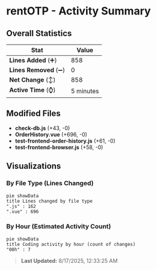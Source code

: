 # rentOTP - Activity Summary 

## Overall Statistics

| Stat                   | Value                                                             |
| ---------------------- | ----------------------------------------------------------------- |
| **Lines Added** (➕)   | 858                                          |
| **Lines Removed** (➖) | 0                                        |
| **Net Change** (↕)    | 858                |
| **Active Time** (⌚)   | 5 minutes |


## Modified Files
- **check-db.js** (+43, -0)
- **OrderHistory.vue** (+696, -0)
- **test-frontend-order-history.js** (+61, -0)
- **test-frontend-browser.js** (+58, -0)

## Visualizations

### By File Type (Lines Changed)

```mermaid
pie showData
title Lines changed by file type
".js" : 162
".vue" : 696
```

### By Hour (Estimated Activity Count)

```mermaid
pie showData
title Coding activity by hour (count of changes)
"00h" : 7
```


> **Last Updated:** 8/17/2025, 12:33:25 AM